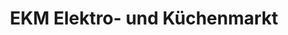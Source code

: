 ---
title: "EKM Elektro- und Küchenmarkt"
url: /ludwigshafen-am-rhein/ekm-elektro-und-kuechenmarkt/
shop: Küchen
---